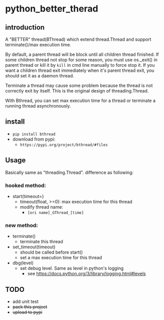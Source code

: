 # python_better_therad

## introduction
A "BETTER" thread(BThread) which extend thread.Thread and support 
terminate()/max execution time.

By default, a parent thread will be block until all children thread finished.
If some children thread not stop for some reason, you must use os._exit() in 
parent thread or kill it by `kill` in cmd line manually to force stop it.
If you want a children thread exit immediately when it's parent thread exit, 
you should set it as a daemon thread.

Terminate a thread may cause some problem because the thread is not correctly 
exit by itself.
This is the original design of threading.Thread.

With Bthread, you can set max execution time for a thread or terminate a running
thread asynchronously.


## install
* `pip install bthread`
* download from pypi:
  * `https://pypi.org/project/bthread/#files`

## Usage
Basically same as "threading.Thread". difference as following:

### hooked method:
* start(timeout=)
  * timeout(float, >=0): max execution time for this thread
  * modify thread name:
    * `[ori name]_GThread_[time]`

### new method:
* terminate()
  * terminate this thread
* set_timeout(timeout)
  * should be called before start()
  * set a max execution time for this thread
* dbg(level)
  * set debug level. Same as level in python's logging
    * see https://docs.python.org/3/library/logging.html#levels

## TODO
* add unit test
* ~~pack this project~~
* ~~upload to pypi~~


